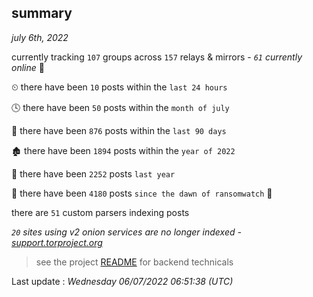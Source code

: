
## summary
_july 6th, 2022_

currently tracking `107` groups across `157` relays & mirrors - _`61` currently online_ 📡

⏲ there have been `10` posts within the `last 24 hours`

🕓 there have been `50` posts within the `month of july`

📅 there have been `876` posts within the `last 90 days`

🏚 there have been `1894` posts within the `year of 2022`

🚀 there have been `2252` posts `last year`

🦕 there have been `4180` posts `since the dawn of ransomwatch` 🐣

there are `51` custom parsers indexing posts

_`20` sites using v2 onion services are no longer indexed - [support.torproject.org](https://support.torproject.org/onionservices/v2-deprecation/)_

> see the project [README](https://github.com/jmousqueton/ransomwatch#readme) for backend technicals



Last update : _Wednesday 06/07/2022 06:51:38 (UTC)_

